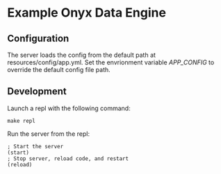 # Example Onyx Data Engine

## Configuration
The server loads the config from the default path at resources/config/app.yml.
Set the envrionment variable *APP_CONFIG* to override the default config file path.

## Development
Launch a repl with the following command:

    make repl

Run the server from the repl:

    ; Start the server
    (start)
    ; Stop server, reload code, and restart
    (reload)
